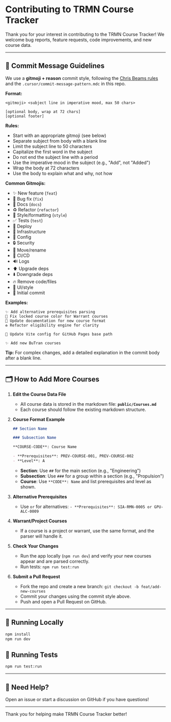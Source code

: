 # Contributing to TRMN Course Tracker

Thank you for your interest in contributing to the TRMN Course Tracker!
We welcome bug reports, feature requests, code improvements, and new course data.

---

## 🚦 Commit Message Guidelines

We use a **gitmoji + reason** commit style, following the [Chris Beams rules](https://cbea.ms/git-commit/) and the `.cursor/commit-message-pattern.mdc` in this repo.

**Format:**

```
<gitmoji> <subject line in imperative mood, max 50 chars>

[optional body, wrap at 72 chars]
[optional footer]
```

**Rules:**

- Start with an appropriate gitmoji (see below)
- Separate subject from body with a blank line
- Limit the subject line to 50 characters
- Capitalize the first word in the subject
- Do not end the subject line with a period
- Use the imperative mood in the subject (e.g., "Add", not "Added")
- Wrap the body at 72 characters
- Use the body to explain what and why, not how

**Common Gitmojis:**

- ✨ New feature (`feat`)
- 🐛 Bug fix (`fix`)
- 📝 Docs (`docs`)
- ♻️ Refactor (`refactor`)
- 🎨 Style/formatting (`style`)
- ✅ Tests (`test`)
- 🚀 Deploy
- 🧱 Infrastructure
- 🔧 Config
- 🔒 Security
- 🚚 Move/rename
- 👷 CI/CD
- 🔊 Logs
- ⬆️ Upgrade deps
- ⬇️ Downgrade deps
- 🔥 Remove code/files
- 💄 UI/style
- 🎉 Initial commit

**Examples:**

```
✨ Add alternative prerequisites parsing
🐛 Fix locked course color for Warrant courses
📝 Update documentation for new course format
♻️ Refactor eligibility engine for clarity

🔧 Update Vite config for GitHub Pages base path

✨ Add new BuTran courses
```

**Tip:**
For complex changes, add a detailed explanation in the commit body after a blank line.

---

## 🗂️ How to Add More Courses

1. **Edit the Course Data File**

   - All course data is stored in the markdown file:
     **`public/Courses.md`**
   - Each course should follow the existing markdown structure.

2. **Course Format Example**

   ```markdown
   ## Section Name

   ### Subsection Name

   **COURSE-CODE**: Course Name

   - **Prerequisites**: PREV-COURSE-001, PREV-COURSE-002
   - **Level**: A
   ```

   - **Section**: Use `##` for the main section (e.g., "Engineering")
   - **Subsection**: Use `###` for a group within a section (e.g., "Propulsion")
   - **Course**: Use `**CODE**: Name` and list prerequisites and level as shown.

3. **Alternative Prerequisites**

   - Use `or` for alternatives:
     `- **Prerequisites**: SIA-RMN-0005 or GPU-ALC-0009`

4. **Warrant/Project Courses**

   - If a course is a project or warrant, use the same format, and the parser will handle it.

5. **Check Your Changes**

   - Run the app locally (`npm run dev`) and verify your new courses appear and are parsed correctly.
   - Run tests: `npm run test:run`

6. **Submit a Pull Request**
   - Fork the repo and create a new branch:
     `git checkout -b feat/add-new-courses`
   - Commit your changes using the commit style above.
   - Push and open a Pull Request on GitHub.

---

## 🧪 Running Locally

```sh
npm install
npm run dev
```

## 🧪 Running Tests

```sh
npm run test:run
```

---

## 💬 Need Help?

Open an issue or start a discussion on GitHub if you have questions!

---

Thank you for helping make TRMN Course Tracker better!
